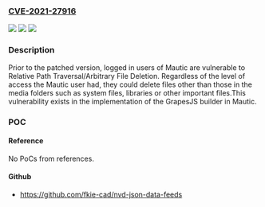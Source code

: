 ### [CVE-2021-27916](https://cve.mitre.org/cgi-bin/cvename.cgi?name=CVE-2021-27916)
![](https://img.shields.io/static/v1?label=Product&message=Mautic&color=blue)
![](https://img.shields.io/static/v1?label=Version&message=%3E%3D%203.3.0%3C%3D%20%3C%3D%204.4.11%20&color=brighgreen)
![](https://img.shields.io/static/v1?label=Vulnerability&message=CWE-22%20Improper%20Limitation%20of%20a%20Pathname%20to%20a%20Restricted%20Directory%20('Path%20Traversal')&color=brighgreen)

### Description

Prior to the patched version, logged in users of Mautic are vulnerable to Relative Path Traversal/Arbitrary File Deletion. Regardless of the level of access the Mautic user had, they could delete files other than those in the media folders such as system files, libraries or other important files.This vulnerability exists in the implementation of the GrapesJS builder in Mautic.

### POC

#### Reference
No PoCs from references.

#### Github
- https://github.com/fkie-cad/nvd-json-data-feeds

